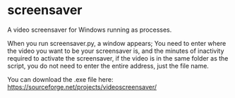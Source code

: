 # screensaver
A  video screensaver for Windows running as processes.


When you run screensaver.py, a window appears; You need to enter where the video you want to be your screensaver is, and the minutes of inactivity required to activate the screensaver, if the video is in the same folder as the script, you do not need to enter the entire address, just the file name.

You can download the .exe file here:
https://sourceforge.net/projects/videoscreensaver/
